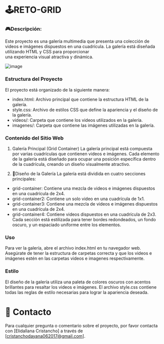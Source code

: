 #  🕹️RETO-GRID

### 🎮Descripción:
  Este proyecto es una galería multimedia que presenta una colección de videos e imágenes dispuestos en una cuadrícula. La galería está diseñada utilizando HTML y CSS para proporcionar   
  una experiencia visual atractiva y dinámica.

  ![image](https://github.com/user-attachments/assets/93a56670-1250-4a8f-8dd0-bdd26e636937)


### Estructura del Proyecto
  El proyecto está organizado de la siguiente manera:
 - index.html: Archivo principal que contiene la estructura HTML de la galería.
 - style.css: Archivo de estilos CSS que define la apariencia y el diseño de la galería.
 - videos/: Carpeta que contiene los videos utilizados en la galería.
 - imagenes/: Carpeta que contiene las imágenes utilizadas en la galería.
   
### Contenido del Sitio Web
  1. Galería Principal (Grid Container)
  La galería principal está compuesta por varias cuadrículas que contienen videos e imágenes. Cada elemento de la galería está diseñado para ocupar una posición específica dentro de la     cuadrícula, creando un diseño visualmente atractivo.

  2. 🎯Diseño de la Galería
  La galería está dividida en cuatro secciones principales:
 - grid-container: Contiene una mezcla de videos e imágenes dispuestos en una cuadrícula de 2x4.
 - grid-container2: Contiene un solo video en una cuadrícula de 1x1.
 - grid-container3: Contiene una mezcla de videos e imágenes dispuestos en una cuadrícula de 2x4.
 - grid-container4: Contiene videos dispuestos en una cuadrícula de 2x3.
   Cada sección está estilizada para tener bordes redondeados, un fondo oscuro, y un espaciado uniforme entre los elementos.

### Uso
Para ver la galería, abre el archivo index.html en tu navegador web. Asegúrate de tener la estructura de carpetas correcta y que los videos e imágenes estén en las carpetas videos e imagenes respectivamente.

### Estilo
El diseño de la galería utiliza una paleta de colores oscuros con acentos brillantes para resaltar los videos e imágenes. El archivo style.css contiene todas las reglas de estilo necesarias para lograr la apariencia deseada.

# 📱 Contacto
  Para cualquier pregunta o comentario sobre el proyecto, por favor contacta con [Elidallana Cristancho] a través de [cristanchodayana062017@gmail.com].
